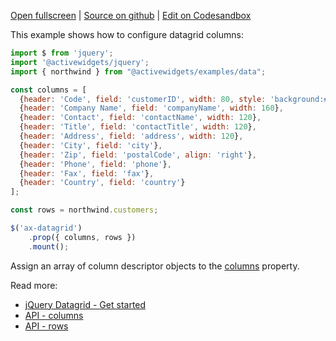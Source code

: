 
[Open fullscreen](/columns/) | [Source on github](https://github.com/activewidgets/jquery/tree/master/examples/columns) | [Edit on Codesandbox](https://codesandbox.io/s/github/activewidgets/jquery/tree/master/examples/columns)

This example shows how to configure datagrid columns:

```js
import $ from 'jquery';
import '@activewidgets/jquery';
import { northwind } from "@activewidgets/examples/data";

const columns = [
  {header: 'Code', field: 'customerID', width: 80, style: 'background:#def', fixed: true},
  {header: 'Company Name', field: 'companyName', width: 160},
  {header: 'Contact', field: 'contactName', width: 120},
  {header: 'Title', field: 'contactTitle', width: 120},
  {header: 'Address', field: 'address', width: 120},
  {header: 'City', field: 'city'},
  {header: 'Zip', field: 'postalCode', align: 'right'},
  {header: 'Phone', field: 'phone'},
  {header: 'Fax', field: 'fax'},
  {header: 'Country', field: 'country'}
];

const rows = northwind.customers;

$('ax-datagrid')
    .prop({ columns, rows })
    .mount();
```

Assign an array of column descriptor objects to the [columns](https://activewidgets.com/api/datagrid/columns/) property.

Read more:

- [jQuery Datagrid - Get started](https://activewidgets.com/guide/env/jquery/#data-properties)
- [API - columns](https://activewidgets.com/api/datagrid/columns/)
- [API - rows](https://activewidgets.com/api/datagrid/rows/)